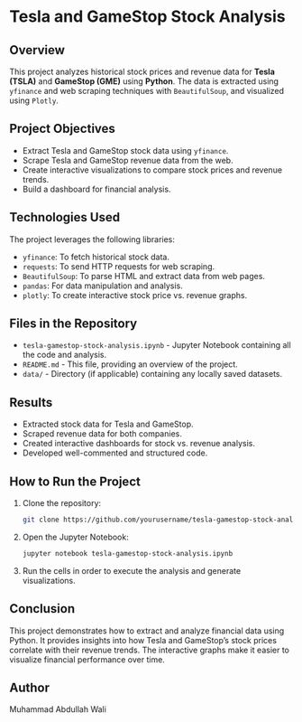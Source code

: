 # Tesla and GameStop Stock Analysis

## Overview
This project analyzes historical stock prices and revenue data for **Tesla (TSLA)** and **GameStop (GME)** using **Python**. The data is extracted using `yfinance` and web scraping techniques with `BeautifulSoup`, and visualized using `Plotly`.

## Project Objectives
- Extract Tesla and GameStop stock data using `yfinance`.
- Scrape Tesla and GameStop revenue data from the web.
- Create interactive visualizations to compare stock prices and revenue trends.
- Build a dashboard for financial analysis.

## Technologies Used
The project leverages the following libraries:

- `yfinance`: To fetch historical stock data.
- `requests`: To send HTTP requests for web scraping.
- `BeautifulSoup`: To parse HTML and extract data from web pages.
- `pandas`: For data manipulation and analysis.
- `plotly`: To create interactive stock price vs. revenue graphs.

## Files in the Repository
- `tesla-gamestop-stock-analysis.ipynb` - Jupyter Notebook containing all the code and analysis.
- `README.md` - This file, providing an overview of the project.
- `data/` - Directory (if applicable) containing any locally saved datasets.

## Results
- Extracted stock data for Tesla and GameStop.
- Scraped revenue data for both companies.
- Created interactive dashboards for stock vs. revenue analysis.
- Developed well-commented and structured code.

## How to Run the Project
1. Clone the repository:
   ```bash
   git clone https://github.com/yourusername/tesla-gamestop-stock-analysis.git
   ```

2. Open the Jupyter Notebook:
   ```bash
   jupyter notebook tesla-gamestop-stock-analysis.ipynb
   ```
3. Run the cells in order to execute the analysis and generate visualizations.

## Conclusion
This project demonstrates how to extract and analyze financial data using Python. It provides insights into how Tesla and GameStop’s stock prices correlate with their revenue trends. The interactive graphs make it easier to visualize financial performance over time.

## Author
Muhammad Abdullah Wali 

